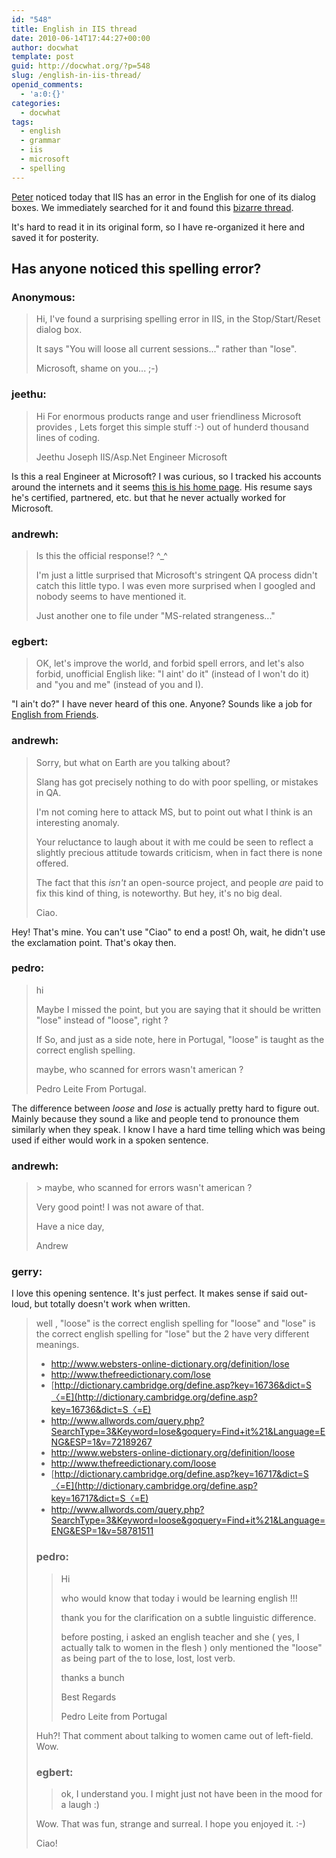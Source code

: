 ```yaml
---
id: "548"
title: English in IIS thread
date: 2010-06-14T17:44:27+00:00
author: docwhat
template: post
guid: http://docwhat.org/?p=548
slug: /english-in-iis-thread/
openid_comments:
  - 'a:0:{}'
categories:
  - docwhat
tags:
  - english
  - grammar
  - iis
  - microsoft
  - spelling
---
```


[Peter](http://peterpawlowski.com/) noticed today that IIS has an error in the
English for one of its dialog boxes. We immediately searched for it and found
this [bizarre thread](http://msdn.itags.org/iis/21911/).

It's hard to read it in its original form, so I have re-organized it here and
saved it for posterity.

<h2>Has anyone noticed this spelling error?</h2>

<h3>Anonymous:</h3>

<blockquote>Hi, I've found a surprising spelling error in IIS, in the Stop/Start/Reset dialog box.

It says "You will loose all current sessions..." rather than "lose".

Microsoft, shame on you... ;-)</blockquote>

<h3>jeethu:</h3>

<blockquote>Hi
For enormous products range and user friendliness Microsoft provides , Lets forget this simple stuff :-) out of hunderd thousand lines of coding.

Jeethu Joseph IIS/Asp.Net Engineer Microsoft</blockquote>

Is this a real Engineer at Microsoft? I was curious, so I tracked his accounts
around the internets and it seems
<a href="http://mysite.sharepointlogics.com/">this is his home page</a>. His
resume says he's certified, partnered, etc. but that he never actually worked
for Microsoft.

<h3>andrewh:</h3>

<blockquote>Is this the official response!? ^_^

I'm just a little surprised that Microsoft's stringent QA process didn't catch
this little typo. I was even more surprised when I googled and nobody seems to
have mentioned it.

Just another one to file under "MS-related strangeness..."</blockquote>

<h3>egbert:</h3>

<blockquote>OK, let's improve the world, and forbid spell errors, and let's also forbid, unofficial English like: "I aint' do it" (instead of I won't do it) and "you and me" (instead of you and I).</blockquote>

"I ain't do?" I have never heard of this one. Anyone? Sounds like a job for
<a href="http://englishfromfriends.com/">English from Friends</a>.

<h3>andrewh:</h3>

<blockquote>Sorry, but what on Earth are you talking about?

Slang has got precisely nothing to do with poor spelling, or mistakes in QA.

I'm not coming here to attack MS, but to point out what I think is an
interesting anomaly.

Your reluctance to laugh about it with me could be seen to reflect a slightly
precious attitude towards criticism, when in fact there is none offered.

The fact that this _isn't_ an open-source project, and people _are_ paid to fix
this kind of thing, is noteworthy. But hey, it's no big deal.

Ciao.</blockquote>

Hey! That's mine. You can't use "Ciao" to end a post! Oh, wait, he didn't use
the exclamation point. That's okay then.

<h3>pedro:</h3>

<blockquote>hi

Maybe I missed the point, but you are saying that it should be written "lose"
instead of "loose", right ?

If So, and just as a side note, here in Portugal, "loose" is taught as the
correct english spelling.

maybe, who scanned for errors wasn't american ?

Pedro Leite From Portugal.</blockquote>

The difference between <em>loose</em> and <em>lose</em> is actually pretty hard
to figure out. Mainly because they sound a like and people tend to pronounce
them similarly when they speak. I know I have a hard time telling which was
being used if either would work in a spoken sentence.

<h3>andrewh:</h3>

<blockquote>&gt; maybe, who scanned for errors wasn't american ?

Very good point! I was not aware of that.

Have a nice day,

Andrew</blockquote>

<h3>gerry:</h3>

I love this opening sentence. It's just perfect. It makes sense if said
out-loud, but totally doesn't work when written.

<blockquote>well , "loose" is the correct english spelling for "loose" and "lose" is the correct english spelling for "lose" but the 2 have very different meanings.

- <http://www.websters-online-dictionary.org/definition/lose>
- <http://www.thefreedictionary.com/lose>
- [http://dictionary.cambridge.org/define.asp?key=16736&dict=S〈=E](http://dictionary.cambridge.org/define.asp?key=16736&dict=S〈=E)
- <http://www.allwords.com/query.php?SearchType=3&Keyword=lose&goquery=Find+it%21&Language=ENG&ESP=1&v=72189267>
- <http://www.websters-online-dictionary.org/definition/loose>
- <http://www.thefreedictionary.com/loose>
- [http://dictionary.cambridge.org/define.asp?key=16717&dict=S〈=E](http://dictionary.cambridge.org/define.asp?key=16717&dict=S〈=E)
- <http://www.allwords.com/query.php?SearchType=3&Keyword=loose&goquery=Find+it%21&Language=ENG&ESP=1&v=58781511>

<h3>pedro:</h3>

<blockquote>Hi

who would know that today i would be learning english !!!

thank you for the clarification on a subtle linguistic difference.

before posting, i asked an english teacher and she ( yes, I actually talk to
women in the flesh ) only mentioned the "loose" as being part of the to lose,
lost, lost verb.

thanks a bunch

Best Regards

Pedro Leite from Portugal</blockquote>

Huh?! That comment about talking to women came out of left-field. Wow.

<h3>egbert:</h3>

<blockquote>ok, I understand you. I might just not have been in the mood for a laugh :)</blockquote>

Wow. That was fun, strange and surreal. I hope you enjoyed it. :-)

Ciao!
